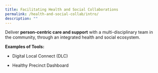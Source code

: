 ```yaml
---
title: Facilitating Health and Social Collaborations
permalink: /health-and-social-collab/intro/
description: ""
---
```

Deliver **person-centric care and support** with a multi-disciplinary team in the community, through an integrated health and social ecosystem.

**Examples of Tools:**

* Digital Local Connect (DLC)

* Healthy Precinct Dashboard